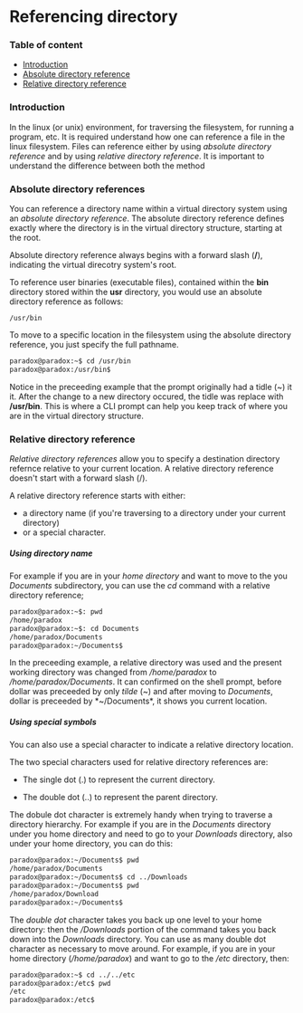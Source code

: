 # Referencing directory

### Table of content

- [Introduction](#introduction)
- [Absolute directory reference](#absolute-directory-references)
- [Relative directory reference](#relative-directory-reference)

### Introduction 


In the linux (or unix) environment, for traversing the filesystem, for running a program, etc. It is required understand how one can reference a file in the linux filesystem. Files can reference either by using *absolute directory reference* and by using *relative directory reference*. It is important to understand the difference between both the method

### Absolute directory references   

You can reference a directory name within a virtual directory system using an *absolute directory reference*. The absolute directory reference defines exactly where the directory is in the virtual directory structure, starting at the root.

Absolute directory reference always begins with a forward slash (**/**), indicating the virtual direcotry system's root.

To reference  user binaries (executable files), contained within the  **bin** directory stored within the **usr** directory, you would use an absolute directory reference as follows:

```
/usr/bin
```

To move to a specific location in the filesystem using the absolute directory reference, you just specify the full pathname.

```sh
paradox@paradox:~$ cd /usr/bin
paradox@paradox:/usr/bin$
```

Notice in the preceeding example that the prompt originally had a tidle (~) it it. After the change to a new directory occured, the tidle was replace with **/usr/bin**. This is where a CLI prompt can help you keep track of where you are in the virtual directory structure.


### Relative directory reference

*Relative directory references* allow you to specify a destination directory refernce relative to your current location. A relative directory reference doesn't start with a forward slash (/).

A relative directory reference starts with either:

- a directory name (if you're traversing to a directory under your current directory) 
- or a special character. 

##### Using directory name

For example if you are in your *home directory* and want to move to the you *Documents* subdirectory, you can use the *cd* command with a relative directory reference;

```bash
paradox@paradox:~$: pwd
/home/paradox
paradox@paradox:~$: cd Documents
/home/paradox/Documents
paradox@paradox:~/Documents$
```

In the preceeding example, a relative directory was used and the present working directory was changed from */home/paradox* to */home/paradox/Documents*. It can confirmed on the shell prompt, before dollar was preceeded by only *tilde* (~) and after moving to  *Documents*, dollar is preceeded by *~/Documents*, it shows you current location.

##### Using special symbols

You can also use a special character to indicate a relative directory location.

The two special characters used for relative directory references are:

- The single dot (.) to represent the current directory.

- The double dot (..) to represent the parent directory.

The dobule dot character is extremely handy when trying to traverse a directory hierarchy. For example if you are in the *Documents* directory under you home directory and need to go to your *Downloads* directory, also under your home directory, you can do this:

```bash
paradox@paradox:~/Documents$ pwd
/home/paradox/Documents
paradox@paradox:~/Documents$ cd ../Downloads
paradox@paradox:~/Documents$ pwd 
/home/paradox/Download
paradox@paradox:~/Documents$ 
```

The *double dot* character takes you back up one level to your home directory: then the */Downloads* portion of the command takes you back down into the *Downloads* directory. You can use as many double dot character as necessary to move around. For example, if you are in your home directory (*/home/paradox*) and want to go to the */etc* directory, then:

```bash
paradox@paradox:~$ cd ../../etc
paradox@paradox:/etc$ pwd
/etc
paradox@paradox:/etc$
```